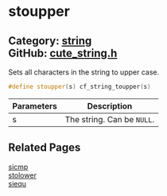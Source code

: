 [//]: # (This file is automatically generated by Cute Framework's docs parser.)
[//]: # (Do not edit this file by hand!)
[//]: # (See: https://github.com/RandyGaul/cute_framework/blob/master/samples/docs_parser.cpp)
[](../header.md ':include')

# stoupper

Category: [string](/api_reference?id=string)  
GitHub: [cute_string.h](https://github.com/RandyGaul/cute_framework/blob/master/include/cute_string.h)  
---

Sets all characters in the string to upper case.

```cpp
#define stoupper(s) cf_string_toupper(s)
```

Parameters | Description
--- | ---
s | The string. Can be `NULL`.

## Related Pages

[sicmp](/string/sicmp.md)  
[stolower](/string/stolower.md)  
[siequ](/string/siequ.md)  
